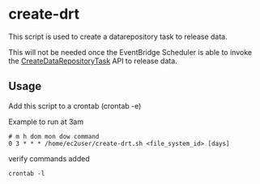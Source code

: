 # create-drt

This script is used to create a datarepository task to release data.

This will not be needed once the EventBridge Scheduler is able to invoke the [CreateDataRepositoryTask](https://docs.aws.amazon.com/fsx/latest/APIReference/API_CreateDataRepositoryTask.html) API to release data.

## Usage

Add this script to a crontab (crontab -e)

Example to run at 3am

```
# m h dom mon dow command
0 3 * * * /home/ec2user/create-drt.sh <file_system_id> [days]
```

verify commands added

```
crontab -l
```

